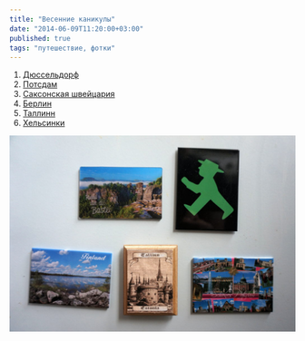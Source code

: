 ```yaml
---
title: "Весенние каникулы"
date: "2014-06-09T11:20:00+03:00"
published: true
tags: "путешествие, фотки"
---
```


1. [Дюссельдорф][dusseldorf]
2. [Потсдам][potsdam]
3. [Саксонская швейцария][saxon-switzerland]
4. [Берлин][berlin]
5. [Таллинн][tallinn]
6. [Хельсинки][helsinki]

![Магниты](/images/travel/2014-05-tallinn-helsinki/magnets.jpg "Магниты")

[berlin]: /post/berlin-2014/
[dusseldorf]: /post/dusseldorf-2014/
[helsinki]: /post/helsinki-2014/
[potsdam]: /post/potsdam-2014/
[saxon-switzerland]: /post/saxon-switzerland-2014/
[tallinn]: /post/tallinn-2014/
